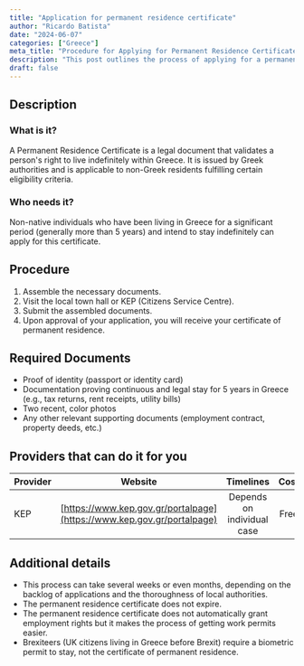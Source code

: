 ```yaml
---
title: "Application for permanent residence certificate"
author: "Ricardo Batista"
date: "2024-06-07"
categories: ["Greece"]
meta_title: "Procedure for Applying for Permanent Residence Certificate in Greece"
description: "This post outlines the process of applying for a permanent residence certificate in Greece."
draft: false
---
```


## Description
### What is it?
A Permanent Residence Certificate is a legal document that validates a person's right to live indefinitely within Greece. It is issued by Greek authorities and is applicable to non-Greek residents fulfilling certain eligibility criteria.

### Who needs it?
Non-native individuals who have been living in Greece for a significant period (generally more than 5 years) and intend to stay indefinitely can apply for this certificate.

## Procedure
1. Assemble the necessary documents.
2. Visit the local town hall or KEP (Citizens Service Centre).
3. Submit the assembled documents. 
4. Upon approval of your application, you will receive your certificate of permanent residence.

## Required Documents
* Proof of identity (passport or identity card)
* Documentation proving continuous and legal stay for 5 years in Greece (e.g., tax returns, rent receipts, utility bills)
* Two recent, color photos 
* Any other relevant supporting documents (employment contract, property deeds, etc.)

## Providers that can do it for you

| Provider        |     Website     |     Timelines    |       Cost      |
| --------------- | --------------- |  :-------------: | :-------------: |
| KEP             |  [https://www.kep.gov.gr/portalpage](https://www.kep.gov.gr/portalpage) |      Depends on individual case      |        Free       |

## Additional details
* This process can take several weeks or even months, depending on the backlog of applications and the thoroughness of local authorities.
* The permanent residence certificate does not expire.
* The permanent residence certificate does not automatically grant employment rights but it makes the process of getting work permits easier. 
* Brexiteers (UK citizens living in Greece before Brexit) require a biometric permit to stay, not the certificate of permanent residence.